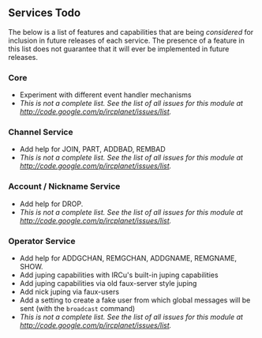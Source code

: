 ## Services Todo ##
The below is a list of features and capabilities that are being _considered_ for inclusion in future releases of each service. The presence of a feature in this list does not guarantee that it will ever be implemented in future releases.

### Core ###
  * Experiment with different event handler mechanisms
  * _This is not a complete list. See the list of all issues for this module at http://code.google.com/p/ircplanet/issues/list._


### Channel Service ###
  * Add help for JOIN, PART, ADDBAD, REMBAD
  * _This is not a complete list. See the list of all issues for this module at http://code.google.com/p/ircplanet/issues/list._


### Account / Nickname Service ###
  * Add help for DROP.
  * _This is not a complete list. See the list of all issues for this module at http://code.google.com/p/ircplanet/issues/list._


### Operator Service ###
  * Add help for ADDGCHAN, REMGCHAN, ADDGNAME, REMGNAME, SHOW.
  * Add juping capabilities with IRCu's built-in juping capabilities
  * Add juping capabilities via old faux-server style juping
  * Add nick juping via faux-users
  * Add a setting to create a fake user from which global messages will be sent (with the `broadcast` command)
  * _This is not a complete list. See the list of all issues for this module at http://code.google.com/p/ircplanet/issues/list._